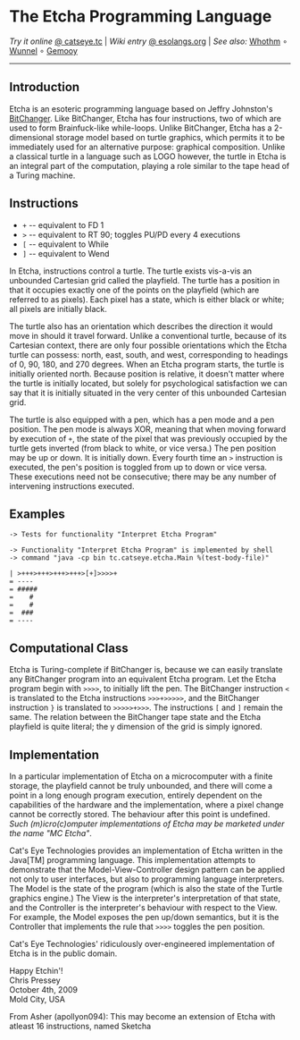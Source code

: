 The Etcha Programming Language
==============================

_Try it online_ [@ catseye.tc](https://catseye.tc/installation/Etcha)
| _Wiki entry_ [@ esolangs.org](https://esolangs.org/wiki/Etcha)
| _See also:_ [Whothm](https://github.com/catseye/Whothm#readme)
∘ [Wunnel](https://github.com/catseye/Wunnel#readme)
∘ [Gemooy](https://github.com/catseye/Gemooy#readme)

- - - -

Introduction
------------

Etcha is an esoteric programming language based on Jeffry Johnston's
[BitChanger](http://www.esolangs.org/wiki/BitChanger). Like BitChanger,
Etcha has four instructions, two of which are used to form
Brainfuck-like while-loops. Unlike BitChanger, Etcha has a 2-dimensional
storage model based on turtle graphics, which permits it to be
immediately used for an alternative purpose: graphical composition.
Unlike a classical turtle in a language such as LOGO however, the turtle
in Etcha is an integral part of the computation, playing a role similar
to the tape head of a Turing machine.

Instructions
------------

-   `+` -- equivalent to FD 1
-   `>` -- equivalent to RT 90; toggles PU/PD every 4 executions
-   `[` -- equivalent to While
-   `]` -- equivalent to Wend

In Etcha, instructions control a turtle. The turtle exists vis-a-vis an
unbounded Cartesian grid called the playfield. The turtle has a position
in that it occupies exactly one of the points on the playfield (which
are referred to as pixels). Each pixel has a state, which is either
black or white; all pixels are initially black.

The turtle also has an orientation which describes the direction it
would move in should it travel forward. Unlike a conventional turtle,
because of its Cartesian context, there are only four possible
orientations which the Etcha turtle can possess: north, east, south, and
west, corresponding to headings of 0, 90, 180, and 270 degrees. When an
Etcha program starts, the turtle is initially oriented north. Because
position is relative, it doesn't matter where the turtle is initially
located, but solely for psychological satisfaction we can say that it is
initially situated in the very center of this unbounded Cartesian grid.

The turtle is also equipped with a pen, which has a pen mode and a pen
position. The pen mode is always XOR, meaning that when moving forward
by execution of `+`, the state of the pixel that was previously occupied
by the turtle gets inverted (from black to white, or vice versa.) The
pen position may be up or down. It is initially down. Every fourth time
an `>` instruction is executed, the pen's position is toggled from up to
down or vice versa. These executions need not be consecutive; there may
be any number of intervening instructions executed.

Examples
--------

    -> Tests for functionality "Interpret Etcha Program"

    -> Functionality "Interpret Etcha Program" is implemented by shell
    -> command "java -cp bin tc.catseye.etcha.Main %(test-body-file)"

    | >+++>+++>+++>+++>[+]>>>>+
    = ----
    = #####
    =    # 
    =    # 
    =  ### 
    = ----

Computational Class
-------------------

Etcha is Turing-complete if BitChanger is, because we can easily
translate any BitChanger program into an equivalent Etcha program. Let
the Etcha program begin with `>>>>`, to initially lift the pen. The
BitChanger instruction `<` is translated to the Etcha instructions
`>>>+>>>>>`, and the BitChanger instruction `}` is translated to
`>>>>>+>>>`. The instructions `[` and `]` remain the same. The relation
between the BitChanger tape state and the Etcha playfield is quite
literal; the y dimension of the grid is simply ignored.

Implementation
--------------

In a particular implementation of Etcha on a microcomputer with a finite
storage, the playfield cannot be truly unbounded, and there will come a
point in a long enough program execution, entirely dependent on the
capabilities of the hardware and the implementation, where a pixel
change cannot be correctly stored. The behaviour after this point is
undefined. *Such (m)icro(c)omputer implementations of Etcha may be
marketed under the name "MC Etcha"*.

Cat's Eye Technologies provides an implementation of Etcha written in
the Java[TM] programming language. This implementation attempts to
demonstrate that the Model-View-Controller design pattern can be applied
not only to user interfaces, but also to programming language
interpreters. The Model is the state of the program (which is also the
state of the Turtle graphics engine.) The View is the interpreter's
interpretation of that state, and the Controller is the interpreter's
behaviour with respect to the View. For example, the Model exposes the
pen up/down semantics, but it is the Controller that implements the rule
that `>>>>` toggles the pen position.

Cat's Eye Technologies' ridiculously over-engineered implementation of
Etcha is in the public domain.

Happy Etchin'!  
Chris Pressey  
October 4th, 2009  
Mold City, USA

From Asher (apollyon094): This may become an extension of Etcha with atleast 16 instructions, named Sketcha
